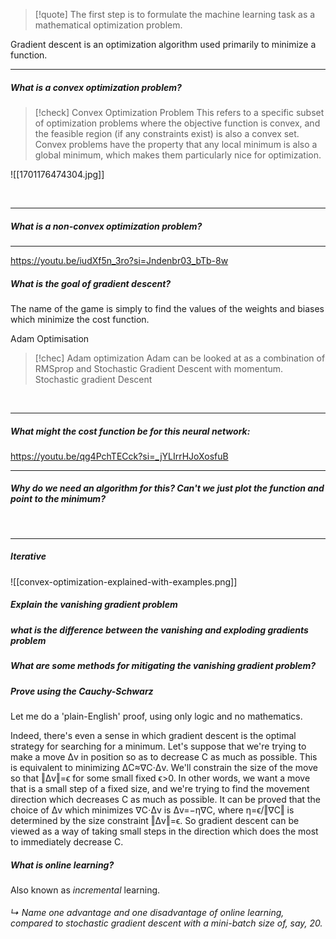 > [!quote] The first step is to formulate the machine learning task as a mathematical optimization problem. 

Gradient descent is an optimization algorithm used primarily to minimize a function.

---

##### What is a convex optimization problem? 

> [!check] Convex Optimization Problem
> This refers to a specific subset of optimization problems where the objective function is convex, and the feasible region (if any constraints exist) is also a convex set. Convex problems have the property that any local minimum is also a global minimum, which makes them particularly nice for optimization.


![[1701176474304.jpg]]


<br>

---

##### What is a non-convex optimization problem? 

---

https://youtu.be/iudXf5n_3ro?si=Jndenbr03_bTb-8w
##### What is the goal of gradient descent? 

The name of the game is simply to find the values of the weights and biases which minimize the cost function. 

Adam Optimisation

> [!chec] Adam optimization
> Adam can be looked at as a combination of RMSprop and Stochastic Gradient Descent with momentum.
Stochastic gradient Descent

<br>

---

##### What might the cost function be for this neural network: 

https://youtu.be/qg4PchTECck?si=_jYLIrrHJoXosfuB
<br>

---

##### Why do we need an algorithm for this? Can't we just plot the function and point to the minimum? 




<br>

--- 

##### Iterative

![[convex-optimization-explained-with-examples.png]]

##### Explain the vanishing gradient problem

##### what is the difference between the vanishing and exploding gradients problem

##### What are some methods for mitigating the vanishing gradient problem?

##### Prove using the Cauchy-Schwarz

Let me do a 'plain-English' proof, using only logic and no mathematics. 

Indeed, there's even a sense in which gradient descent is the optimal strategy for searching for a minimum. Let's suppose that we're trying to make a move Δv in position so as to decrease C as much as possible. This is equivalent to minimizing ΔC≈∇C⋅Δv. We'll constrain the size of the move so that ‖Δv‖=ϵ for some small fixed ϵ>0. In other words, we want a move that is a small step of a fixed size, and we're trying to find the movement direction which decreases C as much as possible. It can be proved that the choice of Δv which minimizes ∇C⋅Δv is Δv=−η∇C, where η=ϵ/‖∇C‖ is determined by the size constraint ‖Δv‖=ϵ. So gradient descent can be viewed as a way of taking small steps in the direction which does the most to immediately decrease C.

##### What is online learning?

Also known as *incremental* learning. 

###### ↳ Name one advantage and one disadvantage of online learning, compared to stochastic gradient descent with a mini-batch size of, say, 20.